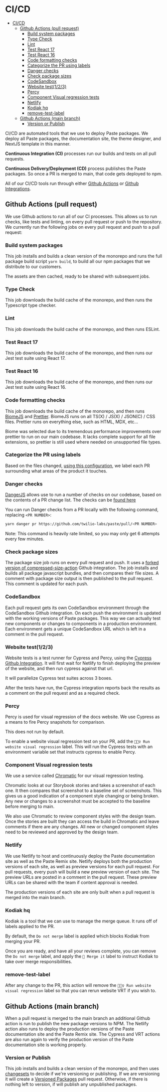 # CI/CD

- [CI/CD](#cicd)
  - [Github Actions (pull request)](#github-actions-pull-request)
    - [Build system packages](#build-system-packages)
    - [Type Check](#type-check)
    - [Lint](#lint)
    - [Test React 17](#test-react-17)
    - [Test React 16](#test-react-16)
    - [Code formatting checks](#code-formatting-checks)
    - [Categorize the PR using labels](#categorize-the-pr-using-labels)
    - [Danger checks](#danger-checks)
    - [Check package sizes](#check-package-sizes)
    - [CodeSandbox](#codesandbox)
    - [Website test(1/2/3)](#website-test123)
    - [Percy](#percy)
    - [Component Visual regression tests](#component-visual-regression-tests)
    - [Netlify](#netlify)
    - [Kodiak hq](#kodiak-hq)
    - [remove-test-label](#remove-test-label)
  - [Github Actions (main branch)](#github-actions-main-branch)
    - [Version or Publish](#version-or-publish)

CI/CD are automated tools that we use to deploy Paste packages. We deploy all Paste packages, the documentation site, the theme designer, and NextJS template in this manner.

**Continuous Integration (CI)** processes run our builds and tests on all pull requests.

**Continuous Delivery/Deployment (CD)** process publishes the Paste packages. So once a PR is merged to main, that code gets deployed to npm.

All of our CI/CD tools run through either [Github Actions](https://docs.github.com/en/actions) or [Github Integrations](https://docs.github.com/en/get-started/customizing-your-github-workflow/exploring-integrations/about-integrations).

## Github Actions (pull request)

We use Github actions to run all of our CI processes. This allows us to run checks, like tests and linting, on every pull request or push to the repository. We currently run the following jobs on every pull request and push to a pull request:

### Build system packages

This job installs and builds a clean version of the monorepo and runs the full package build script `yarn build`, to build all our npm packages that we distribute to our customers.

The assets are then cached, ready to be shared with subsequent jobs.

### Type Check

This job downloads the build cache of the monorepo, and then runs the Typescript type checker.

### Lint

This job downloads the build cache of the monorepo, and then runs ESLint.

### Test React 17

This job downloads the build cache of the monorepo, and then runs our Jest test suite using React 17.

### Test React 16

This job downloads the build cache of the monorepo, and then runs our Jest test suite using React 16.

### Code formatting checks

This job downloads the build cache of the monorepo, and then runs [BiomeJS](https://biomejs.dev/) and [Prettier](https://prettier.io/). BiomeJS runs on all TS(X) / JS(X) / JSON(C) / CSS files. Prettier runs on everything else, such as HTML, MDX, etc...

Biome was selected due to its tremendous performance improvements over prettier to run on our main codebase. It lacks complete support for all file extensions, so prettier is still used where needed on unsupported file types.


### Categorize the PR using labels

Based on the files changed, [using this configuration](https://github.com/twilio-labs/paste/blob/main/.github/labeler.yml), we label each PR surrounding what areas of the product it touches.

### Danger checks

[DangerJS](https://danger.systems/js/) allows use to run a number of checks on our codebase, based on the contents of a PR change list. The checks can be [found here](https://github.com/twilio-labs/paste/tree/main/.danger)

You can run Danger checks from a PR locally with the following command, replacing `<PR NUMBER>`:

```sh
yarn danger pr https://github.com/twilio-labs/paste/pull/<PR NUMBER>
```

Note: This command is heavily rate limited, so you may only get 6 attempts every few minutes.

### Check package sizes

The package size job runs on every pull request and push. It uses a [forked version of compressed-size-action](https://github.com/zahnster/compressed-size-action) Github integration. The job installs and builds all package javascript bundles, and then compares their file sizes. A comment with package size output is then published to the pull request. This comment is updated for each push.

### CodeSandbox

Each pull request gets its own CodeSandbox environment through the CodeSandbox Github integration. On each push the environment is updated with the working versions of Paste packages. This way we can actually test new components or changes to components in a production environment. Each environment gets a unique CodeSandbox URL which is left in a comment in the pull request.

### Website test(1/2/3)

Website tests is a test runner for Cypress and Percy, using the [Cypress Github Integration](https://docs.cypress.io/guides/dashboard/github-integration.html#Install-the-Cypress-GitHub-app). It will first wait for Netlify to finish deploying the preview of the website, and then run cypress against that url.

It will parallelize Cypress test suites across 3 boxes.

After the tests have run, the Cypress integration reports back the results as a comment on the pull request and as a required check.

### Percy

Percy is used for visual regression of the docs website. We use Cypress as a means to fire Percy snapshots for comparison.

This does not run by default.

To enable a website visual regression test on your PR, add the `🕵🏻‍♀️ Run website visual regression` label. This will run the Cypress tests with an environment variable set that instructs cypress to enable Percy.

### Component Visual regression tests

We use a service called [Chromatic](http://chromatic.com/) for our visual regression testing.

Chromatic looks at our Storybook stories and takes a screenshot of each one. It then compares that screenshot to a baseline set of screenshots. This gives us a good indication of a component style changing or being broken. Any new or changes to a screenshot must be accepted to the baseline before merging to main.

We also use Chromatic to review component styles with the design team. Once the stories are built they can access the build in Chromatic and leave comments if there are any changes. All new or changed component styles need to be reviewed and approved by the design team.

### Netlify

We use Netlify to host and continuously deploy the Paste documentation site as well as the Paste Remix site. Netlify deploys both the production versions of each site, as well as preview versions for each pull request. For pull requests, every push will build a new preview version of each site. The preview URLs are posted in a comment in the pull request. These preview URLs can be shared with the team if content approval is needed.

The production versions of each site are only built when a pull request is merged into the main branch.

### Kodiak hq

Kodiak is a tool that we can use to manage the merge queue. It runs off of labels applied to the PR.

By default, the `Do not merge` label is applied which blocks Kodiak from merging your PR.

Once you are ready, and have all your reviews complete, you can remove the `Do not merge` label, and apply the `🚀 Merge it` label to instruct Kodiak to take over merge responsibilities.

### remove-test-label

After any change to the PR, this action will remove the `🕵🏻‍♀️ Run website visual regression` label so that you can rerun website VRT if you wish to.

## Github Actions (main branch)

When a pull request is merged to the main branch an additional Github action is run to publish the new package versions to NPM. The Netlify action also runs to deploy the production versions of the Paste documentation site and the Paste Remix site. The Cypress and VRT actions are also run again to verify the production version of the Paste documentation site is working properly.

### Version or Publish

This job installs and builds a clean version of the monorepo, and then uses [changesets](https://github.com/atlassian/changesets) to decide if we're versioning or publishing. If we are versioning it will create a [Versioned Packages](https://github.com/twilio-labs/paste/pull/1183) pull request. Otherwise, if there is nothing left to version, if will publish any unpublished packages.
